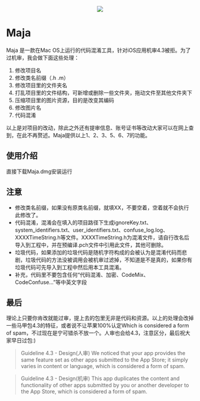<p align="center" >
<img src="https://upload-images.jianshu.io/upload_images/2523674-1ad917d7d89c9625.png">
</p>

# Maja
Maja 是一款在Mac OS上运行的代码混淆工具，针对iOS应用机审4.3被拒。为了过机审，我会做下面这些处理：
1. 修改项目名
2. 修改类名前缀（.h .m）
3. 修改项目里的文件夹名
4. 打乱项目里的文件结构，可新增或删除一些文件夹，拖动文件至其他文件夹下
5. 压缩项目里的图片资源，目的是改变其编码
6. 修改图片名
7. 代码混淆 

以上是对项目的改动，除此之外还有提审信息、账号证书等改动大家可以在网上查到，在此不再赘述。Maja提供以上1、2、3、5、6、7的功能。

## 使用介绍
直接下载Maja.dmg安装运行

## 注意
- 修改类名前缀，如果没有原类名前缀，就填XX，不要空着，空着就不会执行此修改了。
- 代码混淆，混淆会在填入的项目路径下生成ignoreKey.txt、system_identifiers.txt、user_identifiers.txt、confuse_log.log、XXXXTimeString.h等文件。XXXXTimeString.h为混淆文件，请自行改名后导入到工程中，并在预编译.pch文件中引用此文件，其他可删除。
- 垃圾代码，如果添加的垃圾代码是随机字符构成的会被认为是混淆代码而悲剧，垃圾代码的方法没被调用会被机审过滤掉，不知道是不是真的，如果你有垃圾代码可先导入到工程中然后用本工具混淆。
- 补充，代码里不要包含任何“代码混淆、加密、CodeMix、CodeConfuse...”等中英文字段

## 最后
理论上只要你肯改就能过审，提上去的包里无非是代码和资源。以上的处理会改掉一些马甲包4.3的特征，或者说不让苹果100%认定Which is considered a form of spam，不过现在是宁可错杀不放一个。人审也会给4.3，注意区分，最后祝大家早日过包:)

>Guideline 4.3 - Design(人审)
We noticed that your app provides the same feature set as other apps submitted to the App Store; it simply varies in content or language, which is considered a form of spam.  

>Guideline 4.3 - Design(机审)
This app duplicates the content and functionality of other apps submitted by you or another developer to the App Store, which is considered a form of spam.
